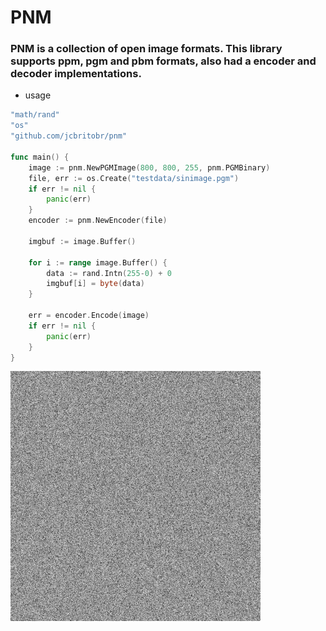 # PNM
### PNM is a collection of open image formats. This library supports ppm, pgm and pbm formats, also had a encoder and decoder implementations.

* usage
```go
"math/rand"
"os"
"github.com/jcbritobr/pnm"
    
func main() {
    image := pnm.NewPGMImage(800, 800, 255, pnm.PGMBinary)
    file, err := os.Create("testdata/sinimage.pgm")
    if err != nil {
        panic(err)
    }
    encoder := pnm.NewEncoder(file)

    imgbuf := image.Buffer()

    for i := range image.Buffer() {
        data := rand.Intn(255-0) + 0
        imgbuf[i] = byte(data)
    }

    err = encoder.Encode(image)
    if err != nil {
        panic(err)
    }
}
```

![sin](images/synimage.png)
